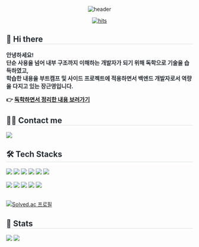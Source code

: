 <div align=center> 
	
![header](https://capsule-render.vercel.app/api?type=waving&color=gradient&height=120&section=header&text=Welcome%20to%20GeunHub&fontSize=50&fontColor=000000)

[![hits](https://myhits.vercel.app/api/hit/https%3A%2F%2Fgithub.com%2Fgeun-00?color=blue&label=hits&size=small)](https://myhits.vercel.app)

</div>

<div style="text-align: left;"> 
    <h2 style="border-bottom: 1px solid #d8dee4; color: #282d33;"> 👋 Hi there  </h2>  
    <div style="font-weight: 700; font-size: 15px; text-align: left; color: #282d33;"> 
		<p>
			안녕하세요! <br>
			단순 사용을 넘어 내부 구조까지 이해하는 개발자가 되기 위해 독학으로 기술을 습득하였고,<br>
			학습한 내용을 부트캠프 및 사이드 프로젝트에 적용하면서 백엔드 개발자로서 역량을 다지고 있는 장근영입니다.
		</p>
		<p>
  			👉 <a href="https://github.com/geun-00/TIL?tab=readme-ov-file#til-">독학하면서 정리한 내용 보러가기</a>
		</p>
	</div> 
</div>

<div style="text-align: left;">
    <h2 style="border-bottom: 1px solid #d8dee4; color: #282d33;"> 🧑‍💻 Contact me </h2>
    <div style="text-align: left;"> 
		<a href=mailto:jgy091411@gmail.com> 
			<img src="https://img.shields.io/badge/Gmail-EA4335?style=flat&logo=Gmail&logoColor=white&link=mailto:jgy091411@gmail.com"> 
		</a>
	</div>
</div> 

<div style="text-align: left;">
  <h2 style="border-bottom: 1px solid #d8dee4; color: #282d33;"> 🛠️ Tech Stacks </h2>
  
  <div style="text-align: left;">
	<img src="https://img.shields.io/badge/Java-007396?style=flat&logo=openjdk&logoColor=white" />
	<img src="https://img.shields.io/badge/Spring-6DB33F?style=flat&logo=Spring&logoColor=white" />
  	<img src="https://img.shields.io/badge/Spring_Boot-6DB33F?style=flat&logo=Spring-Boot&logoColor=white" />
  	<img src="https://img.shields.io/badge/Spring_Security-6DB33F?style=flat&logo=Spring-Security&logoColor=white" />
	<img src="https://img.shields.io/badge/Spring_Data_Jpa-6DB33F?style=flat&logo=Spring%20Data%20JPA&logoColor=white">
	<img src="https://img.shields.io/badge/MySQL-4479A1?style=flat&logo=MySQL&logoColor=white" />
	  
  </div>
  <br>
  <div style="text-align: left;">
	<img src="https://img.shields.io/badge/Intellij IDEA-000000?style=flat&logo=intellijidea&logoColor=white" />
    <img src="https://img.shields.io/badge/Git-F05032?style=flat&logo=Git&logoColor=white" />
    <img src="https://img.shields.io/badge/GitHub-181717?style=flat&logo=GitHub&logoColor=white" />
	<img src="https://img.shields.io/badge/Slack-4A154B?style=flat&logo=Slack&logoColor=white" />
	<img src="https://img.shields.io/badge/Notion-000000?style=flat&logo=Notion&logoColor=white" />
  </div>
</div>

<br>

[![Solved.ac 프로필](http://mazassumnida.wtf/api/mini/generate_badge?boj=jyj9892)](https://solved.ac/jyj9892)


<div style="text-align: left;">
  <h2 style="border-bottom: 1px solid #d8dee4; color: #282d33;"> 🏅 Stats </h2> 
  <div style="text-align: left;"> 
	<img src="https://github-readme-stats.vercel.app/api?username=geun-00&show_icons=true&theme=swift">
	<img src="https://github-readme-stats.vercel.app/api/top-langs/?username=geun-00&layout=compact&theme=swift">
  </div>
</div>

